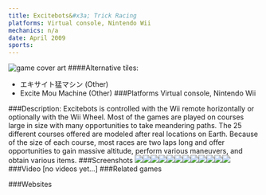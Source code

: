 ```yaml
---
title: Excitebots&#x3a; Trick Racing
platforms: Virtual console, Nintendo Wii
mechanics: n/a
date: April 2009
sports: 
---
```

![game cover art](//images.igdb.com/igdb/image/upload/t_cover_big/pty416lkg0kgbrxd737c.jpg "Logo Title Text 1")
####Alternative tiles:
* エキサイト猛マシン (Other)
* Excite Mou Machine (Other)
###Platforms
Virtual console, Nintendo Wii

###Description:
Excitebots is controlled with the Wii remote horizontally or optionally with the Wii Wheel. Most of the games are played on courses large in size with many opportunities to take meandering paths. The 25 different courses offered are modeled after real locations on Earth. Because of the size of each course, most races are two laps long and offer opportunities to gain massive altitude, perform various maneuvers, and obtain various items.
###Screenshots
<a target="_blank" rel="noopener noreferrer" href="//images.igdb.com/igdb/image/upload/t_cover_big/pp5ydpg2cawgiagc1wym.jpg"><img src="//images.igdb.com/igdb/image/upload/t_thumb/pp5ydpg2cawgiagc1wym.jpg"/></a><a target="_blank" rel="noopener noreferrer" href="//images.igdb.com/igdb/image/upload/t_cover_big/d1tnsbukvfne2cxhvnls.jpg"><img src="//images.igdb.com/igdb/image/upload/t_thumb/d1tnsbukvfne2cxhvnls.jpg"/></a><a target="_blank" rel="noopener noreferrer" href="//images.igdb.com/igdb/image/upload/t_cover_big/zoqcerxum9g6ghmouz0w.jpg"><img src="//images.igdb.com/igdb/image/upload/t_thumb/zoqcerxum9g6ghmouz0w.jpg"/></a><a target="_blank" rel="noopener noreferrer" href="//images.igdb.com/igdb/image/upload/t_cover_big/m00ntlmngko8erd6rlns.jpg"><img src="//images.igdb.com/igdb/image/upload/t_thumb/m00ntlmngko8erd6rlns.jpg"/></a><a target="_blank" rel="noopener noreferrer" href="//images.igdb.com/igdb/image/upload/t_cover_big/hsifk2e3vgema1tmanzr.jpg"><img src="//images.igdb.com/igdb/image/upload/t_thumb/hsifk2e3vgema1tmanzr.jpg"/></a><a target="_blank" rel="noopener noreferrer" href="//images.igdb.com/igdb/image/upload/t_cover_big/dumakxwaohtt53jf4gxe.jpg"><img src="//images.igdb.com/igdb/image/upload/t_thumb/dumakxwaohtt53jf4gxe.jpg"/></a><a target="_blank" rel="noopener noreferrer" href="//images.igdb.com/igdb/image/upload/t_cover_big/iseqly2amqaqlhzlovlj.jpg"><img src="//images.igdb.com/igdb/image/upload/t_thumb/iseqly2amqaqlhzlovlj.jpg"/></a><a target="_blank" rel="noopener noreferrer" href="//images.igdb.com/igdb/image/upload/t_cover_big/wqeidqizcesvsr4m8zoh.jpg"><img src="//images.igdb.com/igdb/image/upload/t_thumb/wqeidqizcesvsr4m8zoh.jpg"/></a><a target="_blank" rel="noopener noreferrer" href="//images.igdb.com/igdb/image/upload/t_cover_big/rteq0ewwrmb7ycl4wllr.jpg"><img src="//images.igdb.com/igdb/image/upload/t_thumb/rteq0ewwrmb7ycl4wllr.jpg"/></a><a target="_blank" rel="noopener noreferrer" href="//images.igdb.com/igdb/image/upload/t_cover_big/b7cdysodbmozwgbesib2.jpg"><img src="//images.igdb.com/igdb/image/upload/t_thumb/b7cdysodbmozwgbesib2.jpg"/></a><a target="_blank" rel="noopener noreferrer" href="//images.igdb.com/igdb/image/upload/t_cover_big/mkbx6swddkcdvbciv5mb.jpg"><img src="//images.igdb.com/igdb/image/upload/t_thumb/mkbx6swddkcdvbciv5mb.jpg"/></a><a target="_blank" rel="noopener noreferrer" href="//images.igdb.com/igdb/image/upload/t_cover_big/guuyg9bc5lbdvlfm3wns.jpg"><img src="//images.igdb.com/igdb/image/upload/t_thumb/guuyg9bc5lbdvlfm3wns.jpg"/></a>
###Video
[no videos yet...]
###Related games

###Websites

